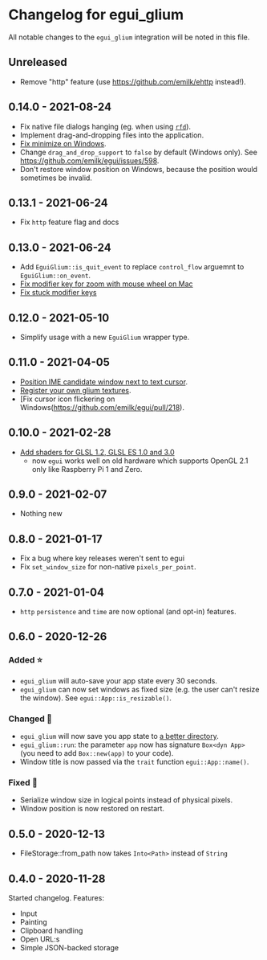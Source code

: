 # Changelog for egui_glium

All notable changes to the `egui_glium` integration will be noted in this file.


## Unreleased
* Remove "http" feature (use https://github.com/emilk/ehttp instead!).


## 0.14.0 - 2021-08-24
* Fix native file dialogs hanging (eg. when using [`rfd`](https://github.com/PolyMeilex/rfd)).
* Implement drag-and-dropping files into the application.
* [Fix minimize on Windows](https://github.com/emilk/egui/issues/518).
* Change `drag_and_drop_support` to `false` by default (Windows only). See <https://github.com/emilk/egui/issues/598>.
* Don't restore window position on Windows, because the position would sometimes be invalid.


## 0.13.1 - 2021-06-24
* Fix `http` feature flag and docs


## 0.13.0 - 2021-06-24
* Add `EguiGlium::is_quit_event` to replace `control_flow` arguemnt to `EguiGlium::on_event`.
* [Fix modifier key for zoom with mouse wheel on Mac](https://github.com/emilk/egui/issues/401)
* [Fix stuck modifier keys](https://github.com/emilk/egui/pull/479)


## 0.12.0 - 2021-05-10
* Simplify usage with a new `EguiGlium` wrapper type.


## 0.11.0 - 2021-04-05
* [Position IME candidate window next to text cursor](https://github.com/emilk/egui/pull/258).
* [Register your own glium textures](https://github.com/emilk/egui/pull/226).
* [Fix cursor icon flickering on Windows(https://github.com/emilk/egui/pull/218).


## 0.10.0 - 2021-02-28
* [Add shaders for GLSL 1.2, GLSL ES 1.0 and 3.0](https://github.com/emilk/egui/pull/187)
  - now `egui` works well on old hardware which supports OpenGL 2.1 only like Raspberry Pi 1 and Zero.


## 0.9.0 - 2021-02-07
* Nothing new


## 0.8.0 - 2021-01-17
* Fix a bug where key releases weren't sent to egui
* Fix `set_window_size` for non-native `pixels_per_point`.


## 0.7.0 - 2021-01-04
* `http` `persistence` and `time` are now optional (and opt-in) features.


## 0.6.0 - 2020-12-26
### Added ⭐
* `egui_glium` will auto-save your app state every 30 seconds.
* `egui_glium` can now set windows as fixed size (e.g. the user can't resize the window). See `egui::App::is_resizable()`.

### Changed 🔧
* `egui_glium` will now save you app state to [a better directory](https://docs.rs/directories-next/2.0.0/directories_next/struct.ProjectDirs.html#method.data_dir).
* `egui_glium::run`: the parameter `app` now has signature `Box<dyn App>` (you need to add `Box::new(app)` to your code).
* Window title is now passed via the `trait` function `egui::App::name()`.

### Fixed 🐛
* Serialize window size in logical points instead of physical pixels.
* Window position is now restored on restart.


## 0.5.0 - 2020-12-13
* FileStorage::from_path now takes `Into<Path>` instead of `String`


## 0.4.0 - 2020-11-28
Started changelog. Features:

* Input
* Painting
* Clipboard handling
* Open URL:s
* Simple JSON-backed storage
